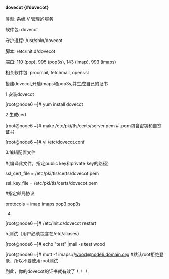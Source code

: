 #### dovecot {#dovecot}

类型: 系统 V 管理的服务

软件包: dovecot

守护进程: /usr/sbin/dovecot

脚本: /etc/init.d/dovecot

端口: 110 (pop), 995 (pop3s), 143 (imap), 993 (imaps)

相关软件包: procmail, fetchmail, openssl

搭建dovecot,开启imaps和pop3s,并生成自己的证书

1 安装dovecot

[root@node6 ~]# yum install dovecot

2 生成cert

[root@node6 ~]# make /etc/pki/tls/certs/server.pem   # .pem包含密钥和自签证书

[root@node6 ~]# vi /etc/dovecot.conf

3.编辑配置文件

#(编译此文件，指定public key和private key的路径)

ssl_cert_file = /etc/pki/tls/certs/dovecot.pem

ssl_key_file = /etc/pki/tls/certs/dovecot.pem

#指定邮局协议

protocols = imap imaps pop3 pop3s

4.

[root@node6 ~]# /etc/init.d/dovecot restart

5.测试（用户必须包含在/etc/aliases）

[root@node6 ~]# echo &quot;test&quot; |mail -s test wood

[root@node6 ~]# mutt -f imaps://wood@node6.domain.org  #默认root拒绝登录，所以不要使用root测试

到此，你的dovecot的证书就有效了！！！